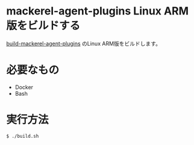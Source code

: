 # mackerel-agent-plugins Linux ARM版をビルドする

[build-mackerel-agent-plugins](https://github.com/mackerelio/mackerel-agent-plugins) のLinux ARM版をビルドします。

# 必要なもの

* Docker
* Bash

# 実行方法

	$ ./build.sh

